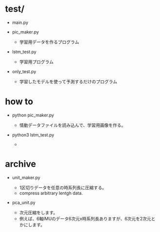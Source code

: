 # test/
  - main.py

  - pic_maker.py

    - 学習用データを作るプログラム

  - lstm_test.py

    - 学習用プログラム

  - only_test.py

    - 学習したモデルを使って予測するだけのプログラム

# how to

  - python pic_maker.py

    - 情動データファイルを読み込んで、学習用画像を作る。

  - python3 lstm_test.py

    - 

# archive

  - unit_maker.py
    - 1区切りデータを任意の時系列長に圧縮する。
    - compress arbitrary lentgh data.

  - pca_unit.py
    - 次元圧縮をします。
    - 例えば、6軸IMUのデータ6次元x時系列長ありますが、6次元を2次元とかにします。

